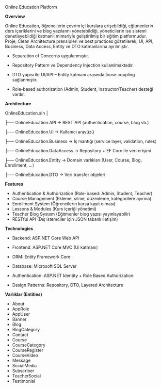  Online Education Platform

 **Overview**

Online Education, öğrencilerin çevrim içi kurslara erişebildiği, eğitmenlerin ders içeriklerini ve blog yazılarını yönetebildiği, yöneticilerin ise sistemi denetleyebildiği katmanlı mimariyle geliştirilmiş bir eğitim platformudur.
Proje; Clean Architecture prensipleri ve best practices gözetilerek, UI, API, Business, Data Access, Entity ve DTO katmanlarına ayrılmıştır.


- Separation of Concerns uygulanmıştır.

- Repository Pattern ve Dependency Injection kullanılmaktadır.

- DTO yapısı ile UI/API – Entity katmanı arasında loose coupling sağlanmıştır.

- Role-based authorization (Admin, Student, Instructor/Teacher) desteği vardır.

 **Architecture**
 
OnlineEducation.sln
│

├── OnlineEducation.API        → REST API (authentication, course, blog vb.)

├── OnlineEducation.UI         → Kullanıcı arayüzü

├── OnlineEducation.Business   → İş mantığı (service layer, validation, rules)

├── OnlineEducation.DataAccess → Repository + EF Core ile veri erişimi

├── OnlineEducation.Entity     → Domain varlıkları (User, Course, Blog, Enrollment, ...)

├── OnlineEducation.DTO        → Veri transfer objeleri

**Features**

-  Authentication & Authorization (Role-based: Admin, Student, Teacher)
-  Course Management (Ekleme, silme, düzenleme, kategorilere ayırma)
-  Enrollment System (Öğrencilerin kursa kayıt olması)
-  Lessons & Modules (Kurs içeriği yönetimi)
- Teacher Blog System (Eğitmenler blog yazısı yayınlayabilir)
- RESTful API (Dış istemciler için JSON tabanlı iletişim)


**Technologies**

- Backend: ASP.NET Core Web API

- Frontend: ASP.NET Core MVC (UI katmanı)

- ORM: Entity Framework Core

- Database: Microsoft SQL Server

- Authentication: ASP.NET Identity + Role Based Authorization

- Design Patterns: Repository, DTO, Layered Architecture

**Varlıklar (Entities)**

- About
- AppRole
- AppUser
- Banner
- Blog
- BlogCategory
- Contact
- Course
- CourseCategory
- CourseRegister
- CourseVideo
- Message
- SocialMedia
- Subscriber
- TeacherSocial
- Testimonial

  
